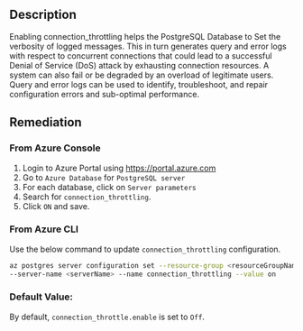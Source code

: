 ## Description

Enabling connection_throttling helps the PostgreSQL Database to Set the verbosity of logged messages. This in turn generates query and error logs with respect to concurrent connections that could lead to a successful Denial of Service (DoS) attack by exhausting connection resources. A system can also fail or be degraded by an overload of legitimate users. Query and error logs can be used to
identify, troubleshoot, and repair configuration errors and sub-optimal performance.

## Remediation

### From Azure Console

  1. Login to Azure Portal using https://portal.azure.com
  2. Go to `Azure Database` for `PostgreSQL server`
  3. For each database, click on `Server parameters`
  4. Search for `connection_throttling`.
  5. Click `ON` and save.

### From Azure CLI

Use the below command to update `connection_throttling` configuration.

```bash
az postgres server configuration set --resource-group <resourceGroupName>
--server-name <serverName> --name connection_throttling --value on
```

### Default Value:

By default, `connection_throttle.enable` is set to `Off`.